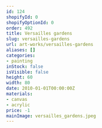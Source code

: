 ```yaml
---
id: 124
shopifyId: 0
shopifyOptionId: 0
order: 492
title: Versailles gardens
slug: versailles-gardens
url: art-works/versailles-gardens
aliases: []
categories:
- painting
inStock: false
isVisible: false
height: 60
width: 80
date: 2010-01-01T00:00:00Z
materials:
- canvas
- acrylic
price: -1
mainImage: versailles_gardens.jpeg
---
```

